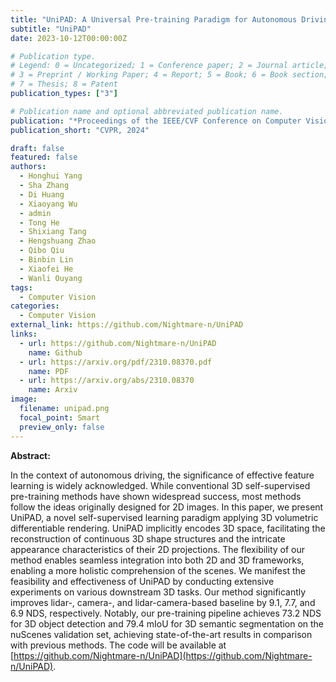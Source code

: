 ```yaml
---
title: "UniPAD: A Universal Pre-training Paradigm for Autonomous Driving"
subtitle: "UniPAD"
date: 2023-10-12T00:00:00Z

# Publication type.
# Legend: 0 = Uncategorized; 1 = Conference paper; 2 = Journal article;
# 3 = Preprint / Working Paper; 4 = Report; 5 = Book; 6 = Book section;
# 7 = Thesis; 8 = Patent
publication_types: ["3"]

# Publication name and optional abbreviated publication name.
publication: "*Proceedings of the IEEE/CVF Conference on Computer Vision and Pattern Recognition, 2024.*"
publication_short: "CVPR, 2024"

draft: false
featured: false
authors:
  - Honghui Yang
  - Sha Zhang
  - Di Huang
  - Xiaoyang Wu
  - admin
  - Tong He
  - Shixiang Tang
  - Hengshuang Zhao
  - Qibo Qiu
  - Binbin Lin
  - Xiaofei He
  - Wanli Ouyang
tags:
  - Computer Vision
categories:
  - Computer Vision
external_link: https://github.com/Nightmare-n/UniPAD
links:
  - url: https://github.com/Nightmare-n/UniPAD
    name: Github
  - url: https://arxiv.org/pdf/2310.08370.pdf
    name: PDF
  - url: https://arxiv.org/abs/2310.08370
    name: Arxiv
image:
  filename: unipad.png
  focal_point: Smart
  preview_only: false
---
```


**Abstract:**

In the context of autonomous driving, the significance of effective feature learning is widely acknowledged. While conventional 3D self-supervised pre-training methods have shown widespread success, most methods follow the ideas originally designed for 2D images. In this paper, we present UniPAD, a novel self-supervised learning paradigm applying 3D volumetric differentiable rendering. UniPAD implicitly encodes 3D space, facilitating the reconstruction of continuous 3D shape structures and the intricate appearance characteristics of their 2D projections. The flexibility of our method enables seamless integration into both 2D and 3D frameworks, enabling a more holistic comprehension of the scenes. We manifest the feasibility and effectiveness of UniPAD by conducting extensive experiments on various downstream 3D tasks. Our method significantly improves lidar-, camera-, and lidar-camera-based baseline by 9.1, 7.7, and 6.9 NDS, respectively. Notably, our pre-training pipeline achieves 73.2 NDS for 3D object detection and 79.4 mIoU for 3D semantic segmentation on the nuScenes validation set, achieving state-of-the-art results in comparison with previous methods. The code will be available at [https://github.com/Nightmare-n/UniPAD](https://github.com/Nightmare-n/UniPAD).
